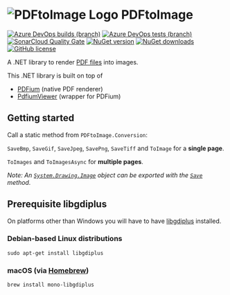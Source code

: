 # ![PDFtoImage Logo](https://raw.githubusercontent.com/sungaila/PDFtoImage/master/etc/Icon_64.png) PDFtoImage

[![Azure DevOps builds (branch)](https://img.shields.io/azure-devops/build/sungaila/dab6d897-d625-40f2-a97a-e985a543e393/5/master?style=flat-square)](https://dev.azure.com/sungaila/PDFtoImage/_build/latest?definitionId=5&branchName=master)
[![Azure DevOps tests (branch)](https://img.shields.io/azure-devops/tests/sungaila/PDFtoImage/5/master?style=flat-square)](https://dev.azure.com/sungaila/PDFtoImage/_build/latest?definitionId=5&branchName=master)
[![SonarCloud Quality Gate](https://img.shields.io/sonar/quality_gate/sungaila_PDFtoImage?server=https%3A%2F%2Fsonarcloud.io&style=flat-square)](https://sonarcloud.io/dashboard?id=sungaila_PDFtoImage)
[![NuGet version](https://img.shields.io/nuget/v/PDFtoImage.svg?style=flat-square)](https://www.nuget.org/packages/PDFtoImage/)
[![NuGet downloads](https://img.shields.io/nuget/dt/PDFtoImage.svg?style=flat-square)](https://www.nuget.org/packages/PDFtoImage/)
[![GitHub license](https://img.shields.io/github/license/sungaila/PDFtoImage?style=flat-square)](https://github.com/sungaila/PDFtoImage/blob/master/LICENSE)

A .NET library to render [PDF files](https://en.wikipedia.org/wiki/PDF) into images.

This .NET library is built on top of
* [PDFium](https://pdfium.googlesource.com/pdfium/) (native PDF renderer)
* [PdfiumViewer](https://github.com/pvginkel/PdfiumViewer) (wrapper for PDFium)

## Getting started
Call a static method from `PDFtoImage.Conversion`:

`SaveBmp`, `SaveGif`, `SaveJpeg`, `SavePng`, `SaveTiff` and `ToImage` for a **single page**.

`ToImages` and `ToImagesAsync` for **multiple pages**.

*Note: An [`System.Drawing.Image`](https://docs.microsoft.com/en-us/dotnet/api/system.drawing.image) object can be exported with the [`Save`](https://docs.microsoft.com/en-us/dotnet/api/system.drawing.image.save) method.*

## Prerequisite libgdiplus
On platforms other than Windows you will have to have [libgdiplus](https://www.mono-project.com/docs/gui/libgdiplus/) installed.
### Debian-based Linux distributions
```console
sudo apt-get install libgdiplus
```

### macOS (via [Homebrew](https://brew.sh/))
```console
brew install mono-libgdiplus
```